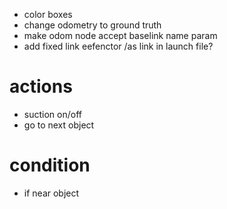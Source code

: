 - color boxes
- change odometry to ground truth
- make odom node accept baselink name param
- add fixed link eefenctor /as link in launch file?

# actions
- suction on/off
- go to next object

# condition
- if near object
